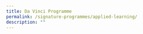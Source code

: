 ```yaml
---
title: Da Vinci Programme
permalink: /signature-programmes/applied-learning/
description: ""
---
```

